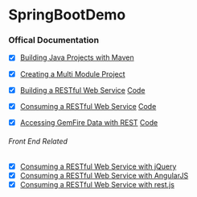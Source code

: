 # SpringBootDemo

### Offical Documentation
- [x] [Building Java Projects with Maven](https://spring.io/guides/gs/maven/)
- [x] [Creating a Multi Module Project](https://spring.io/guides/gs/multi-module/)

- [x] [Building a RESTful Web Service](https://spring.io/guides/gs/rest-service/) [Code](https://github.com/spring-guides/gs-rest-service)
- [x] [Consuming a RESTful Web Service](https://spring.io/guides/gs/consuming-rest/) [Code](https://github.com/spring-guides/gs-consuming-rest)
- [x] [Accessing GemFire Data with REST](https://spring.io/guides/gs/accessing-gemfire-data-rest/) [Code](https://github.com/spring-guides/gs-accessing-gemfire-data-rest.git)

###### Front End Related
- [x] [Consuming a RESTful Web Service with jQuery](https://spring.io/guides/gs/consuming-rest-jquery/)
- [x] [Consuming a RESTful Web Service with AngularJS](https://spring.io/guides/gs/consuming-rest-jquery/)
- [x] [Consuming a RESTful Web Service with rest.js](https://spring.io/guides/gs/consuming-rest-restjs/)
